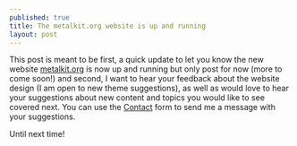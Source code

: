 ```yaml
---
published: true
title: The metalkit.org website is up and running
layout: post
---
```

This post is meant to be first, a quick update to let you know the new website [metalkit.org](metalkit.org) is now up and running but only post for now (more to come soon!) and second, I want to hear your feedback about the website design (I am open to new theme suggestions), as well as would love to hear your suggestions about new content and topics you would like to see covered next. You can use the [Contact](http://mhorga.org/contact/) form to send me a message with your suggestions.

Until next time!